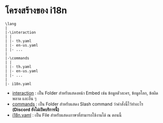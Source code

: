 # โครงสร้างของ i18n
```
\lang
|
|-\interaction
| |
| |- th.yaml
| |- en-us.yaml
| |- ...
|
|-\commands
| |
| |- th.yaml
| |- en-us.yaml
| |- ...
|
|- i18n.yaml
```
- [interaction](./interaction/) : เป็น Folder สำหรับแสดงหน้า Embed เช่น ข้อมูลตัวละคร, ข้อมูลโลก, ข้อผิดพลาด และอื่น ๆ 
- [commands](./commands/) : เป็น Folder สำหรับแสดง Slash command ว่าคำสั่งนี้ไว้ทำอะไร **(Discord ยังไม่เปิดบริการนี้)**
- [i18n.yaml](./i18n.yaml) : เป็น File สำหรับแสดงภาษาที่สามารถใช้งานได้ ณ ตอนนี้